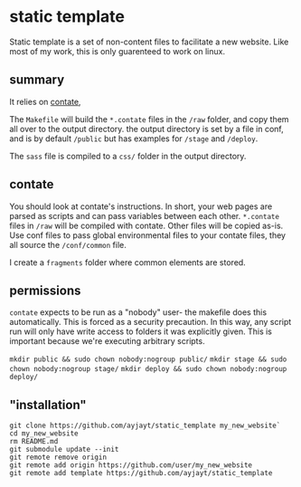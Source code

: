 # static template

Static template is a set of non-content files to facilitate a new website. Like most of my work, this is only guarenteed to work on linux.

## summary

It relies on [contate](https://github.com/autopogo/contate),

The `Makefile` will build the `*.contate` files in the `/raw` folder, and copy them all over to the output directory. the output directory is set by a file in conf, and is by default `/public` but has examples for `/stage` and `/deploy`.

The `sass` file is compiled to a `css/` folder in the output directory.

## contate

You should look at contate's instructions. In short, your web pages are parsed as scripts and can pass variables between each other. `*.contate` files in `/raw` will be compiled with contate. Other files will be copied as-is.
Use conf files to pass global environmental files to your contate files, they all source the `/conf/common` file.

I create a `fragments` folder where common elements are stored.

## permissions

`contate` expects to be run as a "nobody" user- the makefile does this automatically. This is forced as a security precaution. In this way, any script run will only have write access to folders it was explicitly given. This is important because we're executing arbitrary scripts.

`mkdir public && sudo chown nobody:nogroup public/`
`mkdir stage && sudo chown nobody:nogroup stage/`
`mkdir deploy && sudo chown nobody:nogroup deploy/`

## "installation"

```
git clone https://github.com/ayjayt/static_template my_new_website`
cd my_new_website
rm README.md
git submodule update --init
git remote remove origin
git remote add origin https://github.com/user/my_new_website
git remote add template https://github.com/ayjayt/static_template
```
